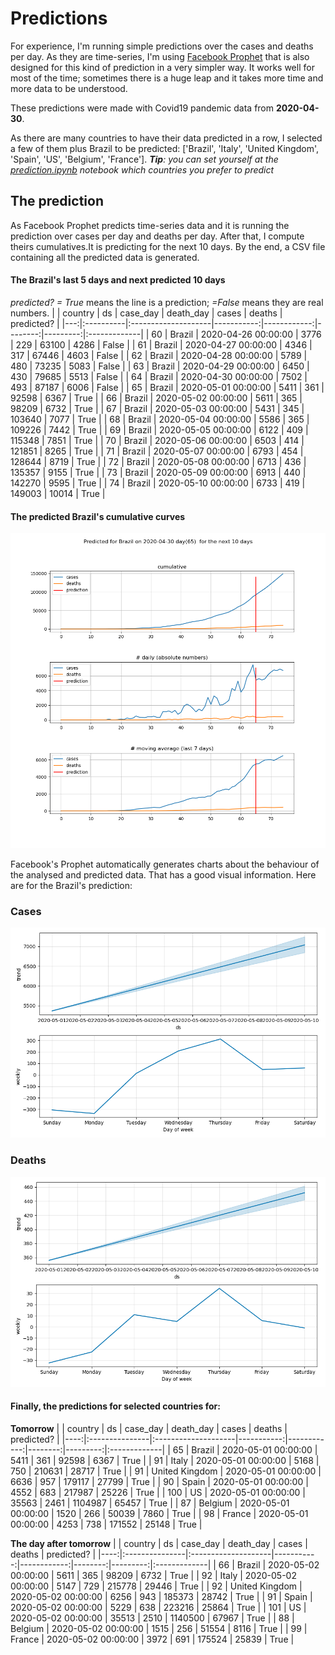 # **Predictions**
For experience, I'm running simple predictions over the cases and deaths per day. As they are time-series, I'm using [Facebook Prophet](https://facebook.github.io/prophet/docs/quick_start.html) that is also designed for this kind of prediction in a very simpler way. It works well for most of the time; sometimes there is a huge leap and it takes more time and more data to be understood.

These predictions were made with Covid19 pandemic data from **2020-04-30**.

As there are many countries to have their data predicted in a row, I selected a few of them plus Brazil to be predicted:
['Brazil', 'Italy', 'United Kingdom', 'Spain', 'US', 'Belgium', 'France'].
***Tip**: you can set yourself at the *[prediction.ipynb](../prediction.ipynb)* notebook which countries you prefer to predict*


## The prediction
As Facebook Prophet predicts time-series data and it is running the prediction over cases per day and deaths per day. After that, I compute theirs cumulatives.It is predicting for the next 10 days.
By the end, a CSV file containing all the predicted data is generated.

#### The Brazil's last 5 days and next predicted 10 days
*predicted? = True* means the line is a prediction; *=False* means they are real numbers.
|    | country   | ds                  |   case_day |   death_day |   cases |   deaths | predicted?   |
|---:|:----------|:--------------------|-----------:|------------:|--------:|---------:|:-------------|
| 60 | Brazil    | 2020-04-26 00:00:00 |       3776 |         229 |   63100 |     4286 | False        |
| 61 | Brazil    | 2020-04-27 00:00:00 |       4346 |         317 |   67446 |     4603 | False        |
| 62 | Brazil    | 2020-04-28 00:00:00 |       5789 |         480 |   73235 |     5083 | False        |
| 63 | Brazil    | 2020-04-29 00:00:00 |       6450 |         430 |   79685 |     5513 | False        |
| 64 | Brazil    | 2020-04-30 00:00:00 |       7502 |         493 |   87187 |     6006 | False        |
| 65 | Brazil    | 2020-05-01 00:00:00 |       5411 |         361 |   92598 |     6367 | True         |
| 66 | Brazil    | 2020-05-02 00:00:00 |       5611 |         365 |   98209 |     6732 | True         |
| 67 | Brazil    | 2020-05-03 00:00:00 |       5431 |         345 |  103640 |     7077 | True         |
| 68 | Brazil    | 2020-05-04 00:00:00 |       5586 |         365 |  109226 |     7442 | True         |
| 69 | Brazil    | 2020-05-05 00:00:00 |       6122 |         409 |  115348 |     7851 | True         |
| 70 | Brazil    | 2020-05-06 00:00:00 |       6503 |         414 |  121851 |     8265 | True         |
| 71 | Brazil    | 2020-05-07 00:00:00 |       6793 |         454 |  128644 |     8719 | True         |
| 72 | Brazil    | 2020-05-08 00:00:00 |       6713 |         436 |  135357 |     9155 | True         |
| 73 | Brazil    | 2020-05-09 00:00:00 |       6913 |         440 |  142270 |     9595 | True         |
| 74 | Brazil    | 2020-05-10 00:00:00 |       6733 |         419 |  149003 |    10014 | True         |

 #### The predicted Brazil's cumulative curves
![](brazil_predictions.png)

Facebook's Prophet automatically generates charts about the behaviour of the analysed and predicted data. That has a good visual information. Here are for the Brazil's prediction:
### Cases
![](brazil_prophet_cases.png)

 ### Deaths
![](brazil_prophet_deaths.png)
#### Finally, the predictions for selected countries for:
**Tomorrow**
|     | country        | ds                  |   case_day |   death_day |   cases |   deaths | predicted?   |
|----:|:---------------|:--------------------|-----------:|------------:|--------:|---------:|:-------------|
|  65 | Brazil         | 2020-05-01 00:00:00 |       5411 |         361 |   92598 |     6367 | True         |
|  91 | Italy          | 2020-05-01 00:00:00 |       5168 |         750 |  210631 |    28717 | True         |
|  91 | United Kingdom | 2020-05-01 00:00:00 |       6636 |         957 |  179117 |    27799 | True         |
|  90 | Spain          | 2020-05-01 00:00:00 |       4552 |         683 |  217987 |    25226 | True         |
| 100 | US             | 2020-05-01 00:00:00 |      35563 |        2461 | 1104987 |    65457 | True         |
|  87 | Belgium        | 2020-05-01 00:00:00 |       1520 |         266 |   50039 |     7860 | True         |
|  98 | France         | 2020-05-01 00:00:00 |       4253 |         738 |  171552 |    25148 | True         |

 **The day after tomorrow** 
|     | country        | ds                  |   case_day |   death_day |   cases |   deaths | predicted?   |
|----:|:---------------|:--------------------|-----------:|------------:|--------:|---------:|:-------------|
|  66 | Brazil         | 2020-05-02 00:00:00 |       5611 |         365 |   98209 |     6732 | True         |
|  92 | Italy          | 2020-05-02 00:00:00 |       5147 |         729 |  215778 |    29446 | True         |
|  92 | United Kingdom | 2020-05-02 00:00:00 |       6256 |         943 |  185373 |    28742 | True         |
|  91 | Spain          | 2020-05-02 00:00:00 |       5229 |         638 |  223216 |    25864 | True         |
| 101 | US             | 2020-05-02 00:00:00 |      35513 |        2510 | 1140500 |    67967 | True         |
|  88 | Belgium        | 2020-05-02 00:00:00 |       1515 |         256 |   51554 |     8116 | True         |
|  99 | France         | 2020-05-02 00:00:00 |       3972 |         691 |  175524 |    25839 | True         |